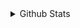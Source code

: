 <details>
  <summary>Github Stats</summary>
<div>
  <a href="https://github.com/Username">
  <img height="180em" src="https://github-readme-stats-eight-theta.vercel.app/api?username=Username&show_icons=true&theme=tokyonight&include_all_commits=true&count_private=true"/>
  <img height="180em" src="https://github-readme-stats-eight-theta.vercel.app/api/top-langs/?username=Username&layout=compact&langs_count=8&theme=tokyonight"/>
<div>
</details>

